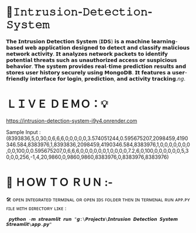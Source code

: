 # 📍𝙸𝚗𝚝𝚛𝚞𝚜𝚒𝚘𝚗-𝙳𝚎𝚝𝚎𝚌𝚝𝚒𝚘𝚗-𝚂𝚢𝚜𝚝𝚎𝚖

 𝗧𝗵𝗲 𝗜𝗻𝘁𝗿𝘂𝘀𝗶𝗼𝗻 𝗗𝗲𝘁𝗲𝗰𝘁𝗶𝗼𝗻 𝗦𝘆𝘀𝘁𝗲𝗺 (𝗜𝗗𝗦) 𝗶𝘀 𝗮 𝗺𝗮𝗰𝗵𝗶𝗻𝗲 𝗹𝗲𝗮𝗿𝗻𝗶𝗻𝗴-𝗯𝗮𝘀𝗲𝗱 𝘄𝗲𝗯 𝗮𝗽𝗽𝗹𝗶𝗰𝗮𝘁𝗶𝗼𝗻 𝗱𝗲𝘀𝗶𝗴𝗻𝗲𝗱 𝘁𝗼 𝗱𝗲𝘁𝗲𝗰𝘁 𝗮𝗻𝗱 𝗰𝗹𝗮𝘀𝘀𝗶𝗳𝘆 𝗺𝗮𝗹𝗶𝗰𝗶𝗼𝘂𝘀 𝗻𝗲𝘁𝘄𝗼𝗿𝗸 𝗮𝗰𝘁𝗶𝘃𝗶𝘁𝘆. 𝗜𝘁 𝗮𝗻𝗮𝗹𝘆𝘇𝗲𝘀 𝗻𝗲𝘁𝘄𝗼𝗿𝗸 𝗽𝗮𝗰𝗸𝗲𝘁𝘀 𝘁𝗼 𝗶𝗱𝗲𝗻𝘁𝗶𝗳𝘆 𝗽𝗼𝘁𝗲𝗻𝘁𝗶𝗮𝗹 𝘁𝗵𝗿𝗲𝗮𝘁𝘀 𝘀𝘂𝗰𝗵 𝗮𝘀 𝘂𝗻𝗮𝘂𝘁𝗵𝗼𝗿𝗶𝘇𝗲𝗱 𝗮𝗰𝗰𝗲𝘀𝘀 𝗼𝗿 𝘀𝘂𝘀𝗽𝗶𝗰𝗶𝗼𝘂𝘀 𝗯𝗲𝗵𝗮𝘃𝗶𝗼𝗿. 𝗧𝗵𝗲 𝘀𝘆𝘀𝘁𝗲𝗺 𝗽𝗿𝗼𝘃𝗶𝗱𝗲𝘀 𝗿𝗲𝗮𝗹-𝘁𝗶𝗺𝗲 𝗽𝗿𝗲𝗱𝗶𝗰𝘁𝗶𝗼𝗻 𝗿𝗲𝘀𝘂𝗹𝘁𝘀 𝗮𝗻𝗱 𝘀𝘁𝗼𝗿𝗲𝘀 𝘂𝘀𝗲𝗿 𝗵𝗶𝘀𝘁𝗼𝗿𝘆 𝘀𝗲𝗰𝘂𝗿𝗲𝗹𝘆 𝘂𝘀𝗶𝗻𝗴 𝗠𝗼𝗻𝗴𝗼𝗗𝗕. 𝗜𝘁 𝗳𝗲𝗮𝘁𝘂𝗿𝗲𝘀 𝗮 𝘂𝘀𝗲𝗿-𝗳𝗿𝗶𝗲𝗻𝗱𝗹𝘆 𝗶𝗻𝘁𝗲𝗿𝗳𝗮𝗰𝗲 𝗳𝗼𝗿 𝗹𝗼𝗴𝗶𝗻, 𝗽𝗿𝗲𝗱𝗶𝗰𝘁𝗶𝗼𝗻, 𝗮𝗻𝗱 𝗮𝗰𝘁𝗶𝘃𝗶𝘁𝘆 𝘁𝗿𝗮𝗰𝗸𝗶𝗻𝗴.𝘯𝘨.

# ＬＩＶＥ ＤＥＭＯ：💡
https://intrusion-detection-system-i9y4.onrender.com

Sample Input :(8393836,5,0,30,0,6,6,6,0,0,0,0,0,3.574051244,0.595675207,2098459,4190346.584,8383976,1,8393836,2098459,4190346.584,8383976,1,0,0,0,0,0,0,0,0,0,100,0,0.595675207,0,6,6,6,0,0,0,0,0,0,1,0,0,0,0,7.2,6,0,100,0,0,0,0,0,0,5,30,0,0,256,-1,4,20,9860,0,9860,9860,8383976,0,8383976,8383976)

# 📌 ＨＯＷ ＴＯ ＲＵＮ :-
🛠 ᴏᴘᴇɴ ɪɴᴛᴇɢʀᴀᴛᴇᴅ ᴛᴇʀᴍɪɴᴀʟ ᴏʀ ᴏᴘᴇɴ ɪᴅꜱ ꜰᴏʟᴅᴇʀ ᴛʜᴇɴ  ɪɴ ᴛᴇʀᴍɪɴᴀʟ ʀᴜɴ ᴀᴘᴘ.ᴘʏ ꜰɪʟᴇ ᴡɪᴛʜ ᴅɪʀᴇᴄᴛᴏʀʏ ʟɪᴋᴇ :

     𝙥𝙮𝙩𝙝𝙤𝙣 -𝙢 𝙨𝙩𝙧𝙚𝙖𝙢𝙡𝙞𝙩 𝙧𝙪𝙣 "𝙜:\𝙋𝙧𝙤𝙟𝙚𝙘𝙩𝙨\𝙄𝙣𝙩𝙧𝙪𝙨𝙞𝙤𝙣 𝘿𝙚𝙩𝙚𝙘𝙩𝙞𝙤𝙣 𝙎𝙮𝙨𝙩𝙚𝙢 𝙎𝙩𝙧𝙚𝙖𝙢𝙡𝙞𝙩\𝙖𝙥𝙥.𝙥𝙮"


